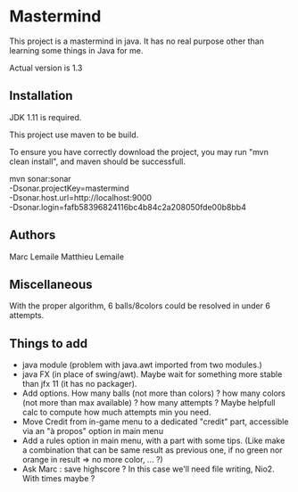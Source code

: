 # Mastermind

This project is a mastermind in java. It has no real purpose other than learning some things in Java for me.

Actual version is 1.3 

## Installation

JDK 1.11 is required.

This project use maven to be build.

To ensure you have correctly download the project, you may run "mvn clean install", and maven should be successfull.

mvn sonar:sonar \
  -Dsonar.projectKey=mastermind \
  -Dsonar.host.url=http://localhost:9000 \
  -Dsonar.login=fafb58396824116bc4b84c2a208050fde00b8bb4

## Authors

Marc Lemaile
Matthieu Lemaile

## Miscellaneous

With the proper algorithm, 6 balls/8colors could be resolved in under 6 attempts.

## Things to add

* java module (problem with java.awt imported from two modules.)
* java FX (in place of swing/awt). Maybe wait for something more stable than jfx 11 (it has no packager).
* Add options. How many balls (not more than colors) ? how many colors (not more than max available) ? how many attempts ? Maybe helpfull calc to compute how much attempts min you need.
* Move Credit from in-game menu to a dedicated "credit" part, accessible via an "à propos" option in main menu
* Add a rules option in main menu, with a part with some tips. (Like make a combination that can be same result as previous one, if no green nor orange in result => no more color, ... ?)
* Ask Marc : save highscore ? In this case we'll need file writing, Nio2. With times maybe ?